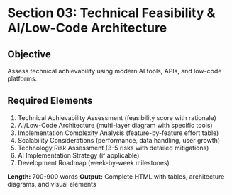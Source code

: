 # Section 03: Technical Feasibility & AI/Low-Code Architecture

## Objective
Assess technical achievability using modern AI tools, APIs, and low-code platforms.

## Required Elements
1. Technical Achievability Assessment (feasibility score with rationale)
2. AI/Low-Code Architecture (multi-layer diagram with specific tools)
3. Implementation Complexity Analysis (feature-by-feature effort table)
4. Scalability Considerations (performance, data handling, user growth)
5. Technology Risk Assessment (3-5 risks with detailed mitigations)
6. AI Implementation Strategy (if applicable)
7. Development Roadmap (week-by-week milestones)

**Length:** 700-900 words
**Output:** Complete HTML with tables, architecture diagrams, and visual elements